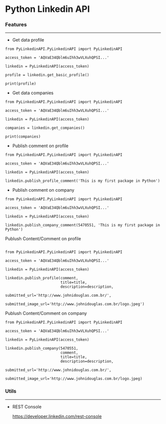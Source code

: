 # Python Linkedin API



### Features
--------

* Get data profile

```
from PyLinkedinAPI.PyLinkedinAPI import PyLinkedinAPI
    
access_token = 'AQVaE34Qblm6uIhh3wVLXuhQPSI...'
    
linkedin = PyLinkedinAPI(access_token)
    
profile = linkedin.get_basic_profile()

print(profile)
```

* Get data companies

```
from PyLinkedinAPI.PyLinkedinAPI import PyLinkedinAPI
    
access_token = 'AQVaE34Qblm6uIhh3wVLXuhQPSI...'
    
linkedin = PyLinkedinAPI(access_token)

companies = linkedin.get_companies()

print(companies)
```

* Publish comment on profile

```    
from PyLinkedinAPI.PyLinkedinAPI import PyLinkedinAPI
    
access_token = 'AQVaE34Qblm6uIhh3wVLXuhQPSI...'
    
linkedin = PyLinkedinAPI(access_token)

linkedin.publish_profile_comment('This is my first package in Python')
```

* Publish comment on company 


```
from PyLinkedinAPI.PyLinkedinAPI import PyLinkedinAPI
    
access_token = 'AQVaE34Qblm6uIhh3wVLXuhQPSI...'
    
linkedin = PyLinkedinAPI(access_token)

linkedin.publish_company_comment(5470551, 'This is my first package in Python')
```

Publush Content/Comment on profile

```

from PyLinkedinAPI.PyLinkedinAPI import PyLinkedinAPI
    
access_token = 'AQVaE34Qblm6uIhh3wVLXuhQPSI...'
    
linkedin = PyLinkedinAPI(access_token)

linkedin.publish_profile(comment,
                         title=title,
                         description=description,
                         submitted_url='http://www.johnidouglas.com.br/',
                         submitted_image_url='http://www.johnidouglas.com.br/logo.jpeg')
```

Publush Content/Comment on company

```
from PyLinkedinAPI.PyLinkedinAPI import PyLinkedinAPI
    
access_token = 'AQVaE34Qblm6uIhh3wVLXuhQPSI...'
    
linkedin = PyLinkedinAPI(access_token)

linkedin.publish_company(5470551,
                         comment,
                         title=title,
                         description=description,
                         submitted_url='http://www.johnidouglas.com.br/',
                         submitted_image_url='http://www.johnidouglas.com.br/logo.jpeg)

```


### Utils
--------

* REST Console
	
	https://developer.linkedin.com/rest-console





